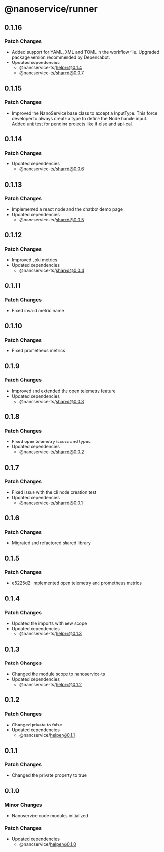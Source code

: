 # @nanoservice/runner

## 0.1.16

### Patch Changes

- Added support for YAML, XML and TOML in the workflow file. Upgraded package version recommended by Dependabot.
- Updated dependencies
  - @nanoservice-ts/helper@0.1.4
  - @nanoservice-ts/shared@0.0.7

## 0.1.15

### Patch Changes

- Improved the NanoService base class to accept a InputType. This force developer to always create a type to define the Node handle input. Added unit test for pending projects like if-else and api-call.

## 0.1.14

### Patch Changes

- Updated dependencies
  - @nanoservice-ts/shared@0.0.6

## 0.1.13

### Patch Changes

- Implemented a react node and the chatbot demo page
- Updated dependencies
  - @nanoservice-ts/shared@0.0.5

## 0.1.12

### Patch Changes

- Improved Loki metrics
- Updated dependencies
  - @nanoservice-ts/shared@0.0.4

## 0.1.11

### Patch Changes

- Fixed invalid metric name

## 0.1.10

### Patch Changes

- Fixed prometheus metrics

## 0.1.9

### Patch Changes

- Improved and extended the open telemetry feature
- Updated dependencies
  - @nanoservice-ts/shared@0.0.3

## 0.1.8

### Patch Changes

- Fixed open telemetry issues and types
- Updated dependencies
  - @nanoservice-ts/shared@0.0.2

## 0.1.7

### Patch Changes

- Fixed issue with the cli node creation test
- Updated dependencies
  - @nanoservice-ts/shared@0.0.1

## 0.1.6

### Patch Changes

- Migrated and refactored shared library

## 0.1.5

### Patch Changes

- e5225d2: Implemented open telemetry and prometheus metrics

## 0.1.4

### Patch Changes

- Updated the imports with new scope
- Updated dependencies
  - @nanoservice-ts/helper@0.1.3

## 0.1.3

### Patch Changes

- Changed the module scope to nanoservice-ts
- Updated dependencies
  - @nanoservice-ts/helper@0.1.2

## 0.1.2

### Patch Changes

- Changed private to false
- Updated dependencies
  - @nanoservice/helper@0.1.1

## 0.1.1

### Patch Changes

- Changed the private property to true

## 0.1.0

### Minor Changes

- Nanoservice code modules initialized

### Patch Changes

- Updated dependencies
  - @nanoservice/helper@0.1.0
